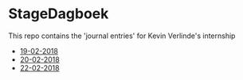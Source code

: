 # StageDagboek

This repo contains the 'journal entries' for Kevin Verlinde's internship

- [19-02-2018](entries/19-02.md)
- [20-02-2018](entries/20-02.md)
- [22-02-2018](entries/22-02.md)
